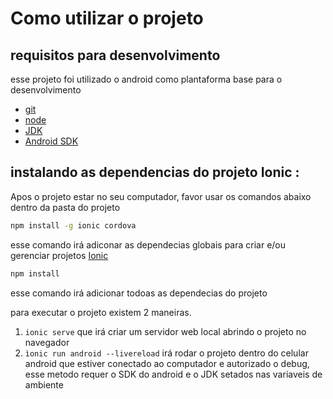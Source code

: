 # Como utilizar o projeto 

## requisitos para desenvolvimento 
esse projeto foi utilizado o android como plantaforma base para o desenvolvimento 

* [git](https://git-scm.com/)
* [node](https://nodejs.org/en/) 
* [JDK](http://www.oracle.com/technetwork/pt/java/javase/downloads/jdk8-downloads-2133151.html) 
* [Android SDK](https://developer.android.com/studio/index.html)  


## instalando as dependencias do projeto Ionic :

Apos o projeto estar no seu computador, favor usar os comandos abaixo dentro da pasta do projeto 

```bash
npm install -g ionic cordova
```
esse comando irá adiconar as dependecias globais para criar e/ou gerenciar projetos  [Ionic](http://ionicframework.com/docs/) 

```bash
npm install
```
esse comando irá adicionar todoas as dependecias do projeto 

para executar o projeto existem 2 maneiras.

 1) `ionic serve` que irá criar um servidor web local abrindo o projeto no navegador 
 2) `ìonic run android --livereload` irá rodar o projeto dentro do celular android que estiver conectado ao computador e autorizado o debug, esse metodo requer o SDK do android e o JDK setados nas variaveis de ambiente  
    


